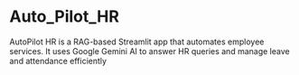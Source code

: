 # Auto_Pilot_HR
AutoPilot HR is a RAG-based Streamlit app that automates employee services. It uses Google Gemini AI to answer HR queries and manage leave and attendance efficiently
